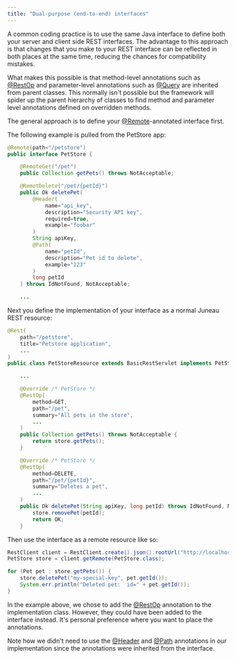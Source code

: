 ```yaml
---
title: "Dual-purpose (end-to-end) interfaces"
---
```


A common coding practice is to use the same Java interface to define both your server and client side REST interfaces.
The advantage to this approach is that changes that you make to your REST interface can be reflected in both places at
the same time, reducing the chances for compatibility mistakes.

What makes this possible is that method-level annotations such as [@RestOp]({{API_DOCS}}/org/apache/juneau/rest/annotation/RestOp.html) and parameter-level annotations such as
[@Query]({{API_DOCS}}/org/apache/juneau/http/annotation/Query.html) are inherited from parent classes.
This normally isn't possible but the framework will spider up the parent hierarchy of classes to find method and
parameter level annotations defined on overridden methods.

The general approach is to define your [@Remote]({{API_DOCS}}/org/apache/juneau/http/remote/Remote.html)-annotated
interface first.

The following example is pulled from the PetStore app:

```java
@Remote(path="/petstore")
public interface PetStore {

    @RemoteGet("/pet")
    public Collection getPets() throws NotAcceptable;

    @RemotDelete("/pet/{petId}")
    public Ok deletePet(
        @Header(
            name="api_key",
            description="Security API key",
            required=true,
            example="foobar"
        )
        String apiKey,
        @Path(
            name="petId",
            description="Pet id to delete",
            example="123"
        )
        long petId
    ) throws IdNotFound, NotAcceptable;

    ...
```

Next you define the implementation of your interface as a normal Juneau REST resource:

```java
@Rest(
    path="/petstore",
    title="Petstore application",
    ...
)
public class PetStoreResource extends BasicRestServlet implements PetStore {

    ...

    @Override /* PetStore */
    @RestOp(
        method=GET,
        path="/pet",
        summary="All pets in the store",
        ...
    )
    public Collection getPets() throws NotAcceptable {
        return store.getPets();
    }

    @Override /* PetStore */
    @RestOp(
        method=DELETE,
        path="/pet/{petId}",
        summary="Deletes a pet",
        ...
    )
    public Ok deletePet(String apiKey, long petId) throws IdNotFound, NotAcceptable {
        store.removePet(petId);
        return OK;
    }
```

Then use the interface as a remote resource like so:

```java
RestClient client = RestClient.create().json().rootUrl("http://localhost:10000").build();
PetStore store = client.getRemote(PetStore.class);

for (Pet pet : store.getPets()) {
    store.deletePet("my-special-key", pet.getId());
    System.err.println("Deleted pet:  id=" + pet.getId());
}
```

In the example above, we chose to add the [@RestOp]({{API_DOCS}}/org/apache/juneau/rest/annotation/RestOp.html) annotation to the implementation class.
However, they could have been added to the interface instead.
It's personal preference where you want to place the annotations.

Note how we didn't need to use the [@Header]({{API_DOCS}}/org/apache/juneau/http/annotation/Header.html) and [@Path]({{API_DOCS}}/org/apache/juneau/http/annotation/Path.html) annotations in our implementation since the annotations were
inherited from the interface.
